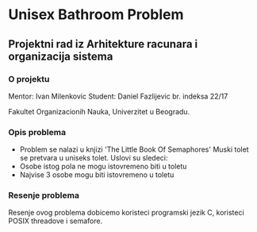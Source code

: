 # Unisex Bathroom Problem
## Projektni rad iz Arhitekture racunara i organizacija sistema



### O projektu
Mentor: Ivan Milenkovic
Student: Daniel Fazlijevic br. indeksa 22/17

Fakultet Organizacionih Nauka, Univerzitet u Beogradu.


### Opis problema
- Problem se nalazi u knjizi 'The Little Book Of Semaphores'
Muski tolet se pretvara u uniseks tolet. Uslovi su sledeci:
- Osobe istog pola ne mogu istovremeno biti u toletu
- Najvise 3 osobe mogu biti istovremeno u toletu


### Resenje problema
Resenje ovog problema dobicemo koristeci programski jezik C, koristeci POSIX threadove i semafore. 
